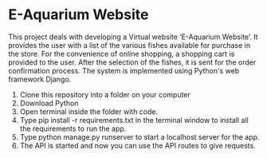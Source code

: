 # E-Aquarium Website
This project deals with developing a Virtual website ‘E-Aquarium Website’. It provides the user with a list of the various fishes available for purchase in the store. For the convenience of online shopping, a shopping cart is provided to the user. After the selection of the fishes, it is sent for the order confirmation process. The system is implemented using Python's web framework Django.

1. Clone this repository into a folder on your computer
2. Download Python
3. Open terminal inside the folder with code.
4. Type pip install -r requirements.txt in the terminal window to install all the requirements to run the app.
5. Type python manage.py runserver to start a localhost server for the app.
6. The API is started and now you can use the API routes to give requests.

